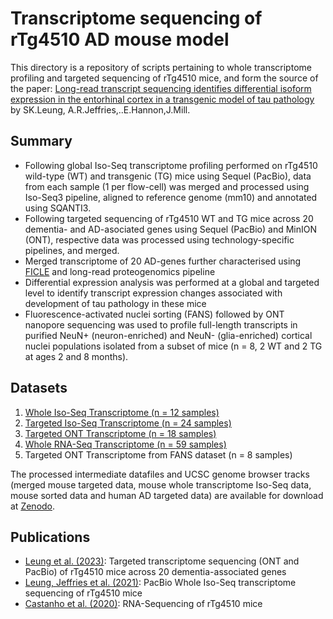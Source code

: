 # Transcriptome sequencing of rTg4510 AD mouse model

This directory is a repository of scripts pertaining to whole transcriptome profiling and targeted sequencing of rTg4510 mice, and form the source of the paper: [Long-read transcript sequencing identifies differential isoform expression in the entorhinal cortex in a transgenic model of tau pathology](https://www.biorxiv.org/content/10.1101/2023.09.20.558220v1) by SK.Leung, A.R.Jeffries,..E.Hannon,J.Mill.

## **Summary**
* Following global Iso-Seq transcriptome profiling performed on rTg4510 wild-type (WT) and transgenic (TG) mice using Sequel (PacBio), data from each sample (1 per flow-cell) was merged and processed using Iso-Seq3 pipeline, aligned to reference genome (mm10) and annotated using SQANTI3. 
* Following targeted sequencing of rTg4510 WT and TG mice across 20 dementia- and AD-asociated genes using Sequel (PacBio) and MinION (ONT), respective data was processed using technology-specific pipelines, and merged. 
* Merged transcriptome of 20 AD-genes further characterised using [FICLE](https://github.com/SziKayLeung/FICLE) and long-read proteogenomics pipeline
* Differential expression analysis was performed at a global and targeted level to identify transcript expression changes associated with development of tau pathology in these mice
* Fluorescence-activated nuclei sorting (FANS) followed by ONT nanopore sequencing was used to profile full-length transcripts in purified NeuN+ (neuron-enriched) and NeuN- (glia-enriched) cortical nuclei populations isolated from a subset of mice (n = 8, 2 WT and 2 TG at ages 2 and 8 months).

## **Datasets** 

1. [Whole Iso-Seq Transcriptome (n = 12 samples)](https://www.ncbi.nlm.nih.gov/bioproject/PRJNA663877)
2. [Targeted Iso-Seq Transcriptome (n = 24 samples)](https://www.ncbi.nlm.nih.gov/bioproject/?term=PRJNA981131)
3. [Targeted ONT Transcriptome (n = 18 samples)](https://www.ncbi.nlm.nih.gov/bioproject/?term=PRJNA981131)
4. [Whole RNA-Seq Transcriptome (n = 59 samples)](https://www.ncbi.nlm.nih.gov/geo/query/acc.cgi?acc=GSE125957)
5. Targeted ONT Transcriptome from FANS dataset (n = 8 samples)

The processed intermediate datafiles and UCSC genome browser tracks (merged mouse targeted data, mouse whole transcriptome Iso-Seq data, mouse sorted data and human AD targeted data) are available for download at [Zenodo](https://zenodo.org/doi/10.5281/zenodo.8101907). 

## Publications
* [Leung et al. (2023)](https://www.biorxiv.org/content/10.1101/2023.09.20.558220v1): Targeted transcriptome sequencing (ONT and PacBio) of rTg4510 mice across 20 dementia-associated genes
* [Leung, Jeffries et al. (2021)](https://www.cell.com/cell-reports/pdf/S2211-1247(21)01504-7.pdf): PacBio Whole Iso-Seq transcriptome sequencing of rTg4510 mice
* [Castanho et al. (2020)](https://www.sciencedirect.com/science/article/pii/S2211124720300887): RNA-Sequencing of rTg4510 mice
